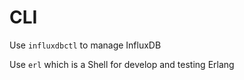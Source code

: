 # CLI

Use `influxdbctl` to manage InfluxDB  

Use `erl` which is a Shell for develop and testing Erlang  